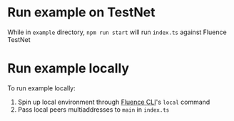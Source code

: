 # Run example on TestNet
While in `example` directory, `npm run start` will run `index.ts` against Fluence TestNet

# Run example locally
To run example locally:
1. Spin up local environment through [Fluence CLI](https://github.com/fluencelabs/cli)'s `local` command
2. Pass local peers multiaddresses to `main` in `index.ts`
